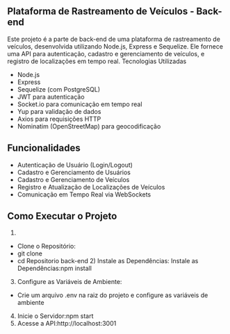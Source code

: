 ## Plataforma de Rastreamento de Veículos - Back-end

Este projeto é a parte de back-end de uma plataforma de rastreamento de veículos, desenvolvida utilizando Node.js, Express e Sequelize. Ele fornece uma API para autenticação, cadastro e gerenciamento de veículos, e registro de localizações em tempo real.
Tecnologias Utilizadas
- Node.js
- Express
- Sequelize (com PostgreSQL)
- JWT para autenticação
- Socket.io para comunicação em tempo real
- Yup para validação de dados
- Axios para requisições HTTP
- Nominatim (OpenStreetMap) para geocodificação

## Funcionalidades
- Autenticação de Usuário (Login/Logout)
- Cadastro e Gerenciamento de Usuários
- Cadastro e Gerenciamento de Veículos
- Registro e Atualização de Localizações de Veículos
- Comunicação em Tempo Real via WebSockets

## Como Executar o Projeto
1) 
- Clone o Repositório:
- git clone
- cd Repositorio back-end
  2) Instale as Dependências:
  Instale as Dependências:npm install
3) Configure as Variáveis de Ambiente:
  - Crie um arquivo .env na raiz do projeto e configure as variáveis de ambiente
4) Inicie o Servidor:npm start
5) Acesse a API:http://localhost:3001
  
